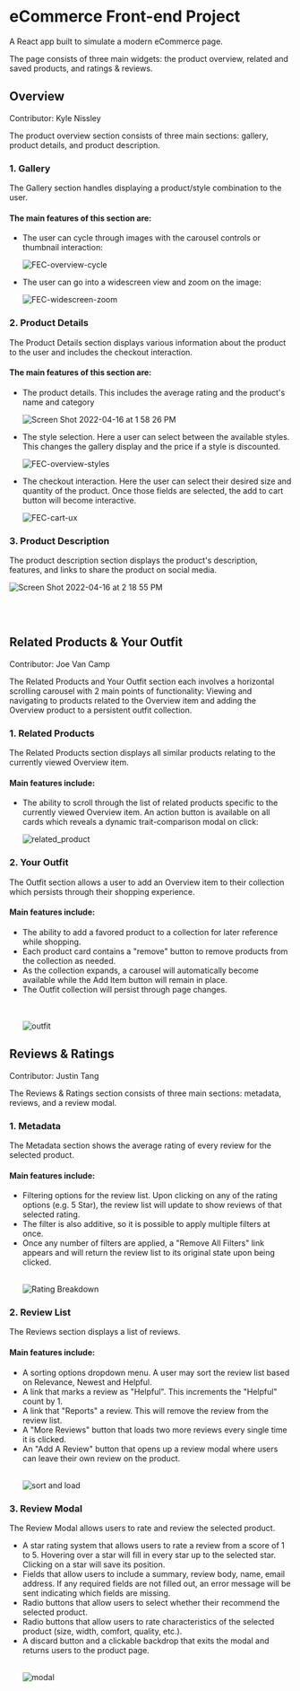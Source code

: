 # eCommerce Front-end Project
<p>A React app built to simulate a modern eCommerce page.</p>
<p>The page consists of three main widgets: the product overview, related and saved products, and ratings & reviews.</p>

<h2>Overview</h2>
<p>Contributor: Kyle Nissley</p>
The product overview section consists of three main sections: gallery, product details, and product description.
<h3>1. Gallery</h3>
<p>The Gallery section handles displaying a product/style combination to the user.</p>

<h4>The main features of this section are:</h4>
<ul>
  <li>
      <span>The user can cycle through images with the carousel controls or thumbnail interaction:</span>
    
![FEC-overview-cycle](https://user-images.githubusercontent.com/79770577/163687479-d559f509-7e3b-42a3-a960-e5c20fc6bc54.gif)

    
  </li>

  <li>
    <span>The user can go into a widescreen view and zoom on the image:</span>
    
![FEC-widescreen-zoom](https://user-images.githubusercontent.com/79770577/163687809-e2a8aa54-706f-40f8-95ce-08c3129e034c.gif)

  </li>
</ul>


<h3>2. Product Details</h3>
<p>The Product Details section displays various information about the product to the user and includes the checkout interaction.</p>

<h4>The main features of this section are:</h4>
<ul>
  <li>
    <span>The product details. This includes the average rating and the product's name and category</span>
    
![Screen Shot 2022-04-16 at 1 58 26 PM](https://user-images.githubusercontent.com/79770577/163688024-02f4e581-b00b-4b12-88d9-3503fec477bd.png)    
  </li>
  <li>
    <span>The style selection. Here a user can select between the available styles. This changes the gallery display and the price if a style is discounted.</span>
    
![FEC-overview-styles](https://user-images.githubusercontent.com/79770577/163688410-ddc32106-3f75-4fa0-a7e1-39005282023f.gif)

    
    
  </li>
  <li>
    <span>The checkout interaction. Here the user can select their desired size and quantity of the product. Once those fields are selected, the add to cart button will become interactive.</span>
    
    
![FEC-cart-ux](https://user-images.githubusercontent.com/79770577/163688498-67174eca-b3f7-455a-aaf2-7a8c7e85dc43.gif)

    
    
  </li>
</ul>

<h3>3. Product Description</h3>
<p>The product description section displays the product's description, features, and links to share the product on social media.</p>


![Screen Shot 2022-04-16 at 2 18 55 PM](https://user-images.githubusercontent.com/79770577/163688556-075672dc-d54e-44e1-b98e-f562d7bfe8b9.png)


<br/><br/>

<h2>Related Products & Your Outfit</h2>
<p>Contributor: Joe Van Camp</p>
The Related Products and Your Outfit section each involves a horizontal scrolling carousel with 2 main points of functionality: Viewing and navigating to products related to the Overview item and adding the Overview product to a persistent outfit collection. 
<h3>1. Related Products</h3>
<p>The Related Products section displays all similar products relating to the currently viewed Overview item.</p>

<h4>Main features include:</h4>
<ul>
  <li>
     <span>The ability to scroll through the list of related products specific to the currently viewed Overview item. An action button is available on all cards which reveals a dynamic trait-comparison modal on click:</span>
    
![related_product](https://user-images.githubusercontent.com/70232572/163691147-6445bacb-e230-4a3f-a008-0a9b8a848a7a.gif)

  </li>
</ul>

<h3>2. Your Outfit</h3>
<p> The Outfit section allows a user to add an Overview item to their collection which persists through their shopping experience.</p>

<h4>Main features include:</h4>
<ul>
     <li>The ability to add a favored product to a collection for later reference while shopping. </li>
     <li> Each product card contains a "remove" button to remove products from the collection as needed.</li>
     <li>As the collection expands, a carousel will automatically become available while the Add Item button will remain in place.</li>
     <li>The Outfit collection will persist through page changes.</li>
<br/><br/>

![outfit](https://user-images.githubusercontent.com/70232572/163691565-51cacfdd-bb6e-424c-99c6-9400e02774b1.gif)

</ul>

<h2>Reviews & Ratings</h2>
<p>Contributor: Justin Tang</p>
The Reviews & Ratings section consists of three main sections: metadata, reviews, and a review modal.
<h3>1. Metadata</h3>
<p>The Metadata section shows the average rating of every review for the selected product.</p>

<h4>Main features include:</h4>
<ul>
      <li>Filtering options for the review list. Upon clicking on any of the rating options (e.g. 5 Star), the review list will update to show reviews of that selected rating.</li>
  <li>The filter is also additive, so it is possible to apply multiple filters at once.</li>
<li>Once any number of filters are applied, a "Remove All Filters" link appears and will return the review list to its original state upon being clicked.</li>
    
<br/>
  
![Rating Breakdown](https://user-images.githubusercontent.com/97769405/163753428-ddddb531-5554-4fe6-899b-57f9f68d0bab.gif)

</ul>

<h3>2. Review List</h3>
<p>The Reviews section displays a list of reviews.</p>

<h4>Main features include:</h4>
<ul>
  <li>
    A sorting options dropdown menu. A user may sort the review list based on Relevance, Newest and Helpful.
  </li>
  
  <li>
    A link that marks a review as "Helpful". This increments the "Helpful" count by 1.
  </li>
  
  <li>
    A link that "Reports" a review. This will remove the review from the review list.
  </li>
  
  <li>
    A "More Reviews" button that loads two more reviews every single time it is clicked.
  </li>
  
  <li>
    An "Add A Review" button that opens up a review modal where users can leave their own review on the product.
  </li>
  
  <br/>
  
![sort and load](https://user-images.githubusercontent.com/97769405/163753750-37643a1e-473d-4c05-bbc2-555fe4a1770b.gif)
</ul>




<h3>3. Review Modal</h3>
<p>The Review Modal allows users to rate and review the selected product.</p>


<ul>
  <li>
   A star rating system that allows users to rate a review from a score of 1 to 5. Hovering over a star will fill in every star up to the selected star. Clicking on a star will save its position.
  </li>
  
  <li>
   Fields that allow users to include a summary, review body, name, email address. If any required fields are not filled out, an error message will be sent indicating which fields are missing.
  </li>
  
  <li>
    Radio buttons that allow users to select whether their recommend the selected product.
  </li>
  
  <li>
    Radio buttons that allow users to rate characteristics of the selected product (size, width, comfort, quality, etc.).
  </li>
  
  <li>
    A discard button and a clickable backdrop that exits the modal and returns users to the product page.
  </li>
  <br/>

![modal](https://user-images.githubusercontent.com/97769405/163753974-3f0c65bb-3ecf-451b-9226-04f58638e9dd.gif)
  
</ul>

<br/><br/>
